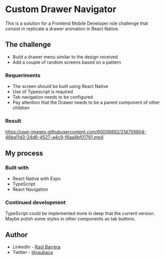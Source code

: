 # Custom Drawer Navigator

This is a solution for a Frontend Mobile Developer role challenge that consist in replicate a drawer animation in React Native.

## The challenge

- Build a drawer menu similar to the design received
- Add a couple of random screens based on a pattern

### Requeriments

- The screen should be built using React Native
- Use of Typescript is required
- Tab navigation needs to be configured
- Pay attention that the Drawer needs to be a parent component of other children

### Result

https://user-images.githubusercontent.com/60006892/214759804-46ba11d3-24d6-4527-a4c9-f6aa8bf01761.mp4

## My process

### Built with

- React Native with Expo
- TypeScript
- React Navigation

### Continued development

TypeScript could be implemented more in deep that the current version. Maybe polish some styles in other components as tab buttons.

## Author

- LinkedIn - [Raúl Barrera](https://www.linkedin.com/in/raubaca/)
- Twitter - [@raubaca](https://www.twitter.com/raubaca)

